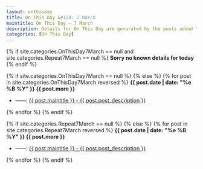 ```yaml
---
layout: onthisday
title: On This Day &#124; 7 March
maintitle: On This Day — 7 March
description: Details for On This Day are genarated by the posts added to the website so the content is subject to changes/updates over time.
categories: [On This Day]
---
```


{% if site.categories.OnThisDay7March == null and site.categories.Repeat7March == null %}
<strong>Sorry no known details for today</strong>
{% endif %}

{% if site.categories.OnThisDay7March == null %}
{% else %}
{% for post in site.categories.OnThisDay7March reversed %}
<strong>{{ post.date | date: "%e %B %Y" }} {{ post.more }}</strong>
<ul>
<li> ——: <a href="{{ post.url }}">{{ post.maintitle }} - {{ post.post_description }}</a></li>
</ul>
{% endfor %}
{% endif %}

{% if site.categories.Repeat7March == null %}
{% else %}
{% for post in site.categories.Repeat7March reversed %}
<strong>{{ post.date | date: "%e %B %Y" }} {{ post.more }}</strong>
<ul>
<li> ——: <a href="{{ post.url }}">{{ post.maintitle }} - {{ post.post_description }}</a></li>
</ul>
{% endfor %}
{% endif %}

